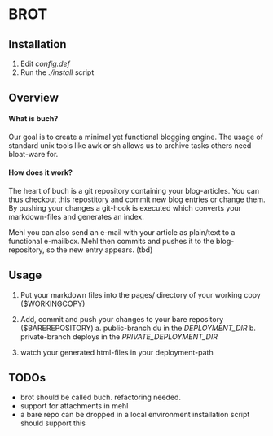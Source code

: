 
BROT
====

## Installation ##

 1. Edit _config.def_
 2. Run the _./install_ script

## Overview ##

#### What is buch? ####

Our goal is to create a minimal yet functional blogging engine. The usage of
standard unix tools like awk or sh allows us to archive tasks others need 
bloat-ware for.

#### How does it work? ####

The heart of buch is a git repository containing your blog-articles. You can 
thus checkout this repostitory and commit new blog entries or change them.
By pushing your changes a git-hook is executed which converts your 
markdown-files and generates an index.

Mehl you can also send an e-mail with your article as
plain/text to a functional e-mailbox. Mehl then commits and pushes it to the 
blog-repository, so the new entry appears. (tbd)

## Usage ##

 1. Put your markdown files into the pages/ directory of your working copy ($WORKINGCOPY) 
 2. Add, commit and push your changes to your bare repository ($BAREREPOSITORY)
  a. public-branch du in the _DEPLOYMENT\_DIR_
  b. private-branch deploys in the _PRIVATE\_DEPLOYMENT\_DIR_

 4. watch your generated html-files in your deployment-path

## TODOs ##

 - brot should be called buch. refactoring needed.
 - support for attachments in mehl
 - a bare repo can be dropped in a local environment
   installation script should support this


